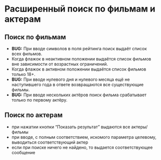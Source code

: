 # Расширенный поиск по фильмам и актерам

## Поиск по фильмам

* __BUG:__ При вводе символов в поля рейтинга поиск выдаёт список всех фильмов.
* Когда флажок в неактивном положении выдаётся список фильмов вне зависимости от возрастных ограничений.
* Когда флажок в активном положении выдаётся список фильмов только 18+.
* __BUG:__ При вводе нулевого дня и нулевого месяца ещё не наступившего года в ответе возвращаются все существующие фильмы.
* __BUG:__ При вводе нескольких актёров поиск фильма срабатывает только по первому актёру.

## Поиск по актерам

* при нажатии кнопки “Показать результат” выдаются все актеры/фильмы
* при вводе, с полным соответствием, искомого параметра целевому, выводиться соответствующий актер
* если при поиске ничего не найдено, то выдается соответствующее сообщение
